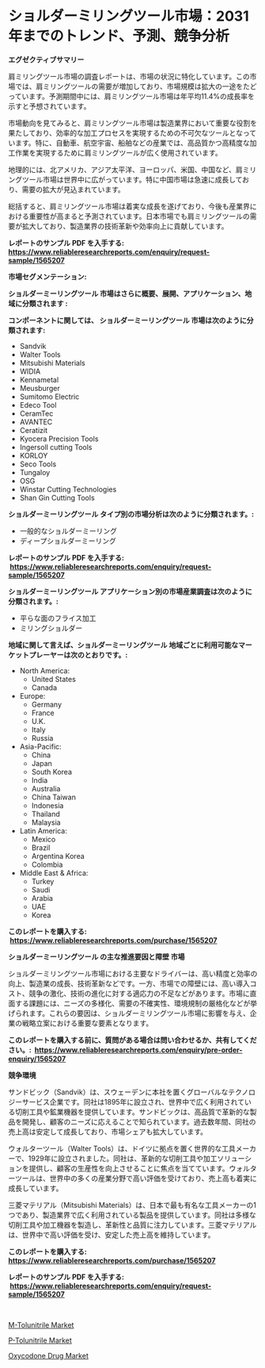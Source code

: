 <p><h1>ショルダーミリングツール市場：2031年までのトレンド、予測、競争分析</h1></p><p><strong>エグゼクティブサマリー</strong></p>
<p><p>肩ミリングツール市場の調査レポートは、市場の状況に特化しています。この市場では、肩ミリングツールの需要が増加しており、市場規模は拡大の一途をたどっています。予測期間中には、肩ミリングツール市場は年平均11.4%の成長率を示すと予想されています。</p><p>市場動向を見てみると、肩ミリングツール市場は製造業界において重要な役割を果たしており、効率的な加工プロセスを実現するための不可欠なツールとなっています。特に、自動車、航空宇宙、船舶などの産業では、高品質かつ高精度な加工作業を実現するために肩ミリングツールが広く使用されています。</p><p>地理的には、北アメリカ、アジア太平洋、ヨーロッパ、米国、中国など、肩ミリングツール市場は世界中に広がっています。特に中国市場は急速に成長しており、需要の拡大が見込まれています。</p><p>総括すると、肩ミリングツール市場は着実な成長を遂げており、今後も産業界における重要性が高まると予測されています。日本市場でも肩ミリングツールの需要が拡大しており、製造業界の技術革新や効率向上に貢献しています。</p></p>
<p><strong>レポートのサンプル PDF を入手する: <a href="https://www.reliableresearchreports.com/enquiry/request-sample/1565207">https://www.reliableresearchreports.com/enquiry/request-sample/1565207</a></strong></p>
<p><strong>市場セグメンテーション:</strong></p>
<p><strong> ショルダーミーリングツール 市場はさらに概要、展開、アプリケーション、地域に分類されます :</strong></p>
<p><strong>コンポーネントに関しては、 ショルダーミーリングツール 市場は次のように分類されます: &nbsp;</strong></p>
<p><ul><li>Sandvik</li><li>Walter Tools</li><li>Mitsubishi Materials</li><li>WIDIA</li><li>Kennametal</li><li>Meusburger</li><li>Sumitomo Electric</li><li>Edeco Tool</li><li>CeramTec</li><li>AVANTEC</li><li>Ceratizit</li><li>Kyocera Precision Tools</li><li>Ingersoll cutting Tools</li><li>KORLOY</li><li>Seco Tools</li><li>Tungaloy</li><li>OSG</li><li>Winstar Cutting Technologies</li><li>Shan Gin Cutting Tools</li></ul></p>
<p><strong> ショルダーミーリングツール タイプ別の市場分析は次のように分類されます。:</strong></p>
<p><ul><li>一般的なショルダーミーリング</li><li>ディープショルダーミーリング</li></ul></p>
<p><strong>レポートのサンプル PDF を入手する: &nbsp;<a href="https://www.reliableresearchreports.com/enquiry/request-sample/1565207">https://www.reliableresearchreports.com/enquiry/request-sample/1565207</a></strong></p>
<p><strong> ショルダーミーリングツール アプリケーション別の市場産業調査は次のように分類されます。:</strong></p>
<p><ul><li>平らな面のフライス加工</li><li>ミリングショルダー</li></ul></p>
<p><strong>地域に関して言えば、ショルダーミーリングツール 地域ごとに利用可能なマーケットプレーヤーは次のとおりです。:</strong></p>
<p><ul>
    <li>
        North America:
        <ul>
            <li>United States</li>
            <li>Canada</li>
        </ul>
    </li>
    <li>
        Europe:
        <ul>
            <li>Germany</li>
            <li>France</li>
            <li>U.K.</li>
            <li>Italy</li>
            <li>Russia</li>
        </ul>
    </li>
    <li>
        Asia-Pacific:
        <ul>
            <li>China</li>
            <li>Japan</li>
            <li>South Korea</li>
            <li>India</li>
            <li>Australia</li>
            <li>China Taiwan</li>
            <li>Indonesia</li>
            <li>Thailand</li>
            <li>Malaysia</li>
        </ul>
    </li>
    <li>
        Latin America:
        <ul>
            <li>Mexico</li>
            <li>Brazil</li>
            <li>Argentina Korea</li>
            <li>Colombia</li>
        </ul>
    </li>
    <li>
        Middle East & Africa:
        <ul>
            <li>Turkey</li>
            <li>Saudi</li>
            <li>Arabia</li>
            <li>UAE</li>
            <li>Korea</li>
        </ul>
    </li>
    </ul></p>
<p><strong>このレポートを購入する: &nbsp;<a href="https://www.reliableresearchreports.com/purchase/1565207">https://www.reliableresearchreports.com/purchase/1565207</a></strong></p>
<p><strong>ショルダーミーリングツール の主な推進要因と障壁 市場</strong></p>
<p><p>ショルダーミリングツール市場における主要なドライバーは、高い精度と効率の向上、製造業の成長、技術革新などです。一方、市場での障壁には、高い導入コスト、競争の激化、技術の進化に対する適応力の不足などがあります。市場に直面する課題には、ニーズの多様化、需要の不確実性、環境規制の厳格化などが挙げられます。これらの要因は、ショルダーミリングツール市場に影響を与え、企業の戦略立案における重要な要素となります。</p></p>
<p><strong>このレポートを購入する前に、質問がある場合は問い合わせるか、共有してください。:&nbsp; <a href="https://www.reliableresearchreports.com/enquiry/pre-order-enquiry/1565207">https://www.reliableresearchreports.com/enquiry/pre-order-enquiry/1565207</a></strong></p>
<p><strong>競争環境</strong></p>
<p><p>サンドビック（Sandvik）は、スウェーデンに本社を置くグローバルなテクノロジーサービス企業です。同社は1895年に設立され、世界中で広く利用されている切削工具や鉱業機器を提供しています。サンドビックは、高品質で革新的な製品を開発し、顧客のニーズに応えることで知られています。過去数年間、同社の売上高は安定して成長しており、市場シェアも拡大しています。</p><p>ウォルターツール（Walter Tools）は、ドイツに拠点を置く世界的な工具メーカーで、1929年に設立されました。同社は、革新的な切削工具や加工ソリューションを提供し、顧客の生産性を向上させることに焦点を当てています。ウォルターツールは、世界中の多くの産業分野で高い評価を受けており、売上高も着実に成長しています。</p><p>三菱マテリアル（Mitsubishi Materials）は、日本で最も有名な工具メーカーの1つであり、製造業界で広く利用されている製品を提供しています。同社は多様な切削工具や加工機器を製造し、革新性と品質に注力しています。三菱マテリアルは、世界中で高い評価を受け、安定した売上高を維持しています。</p></p>
<p><strong>このレポートを購入する: &nbsp; <a href="https://www.reliableresearchreports.com/purchase/1565207">https://www.reliableresearchreports.com/purchase/1565207</a></strong></p>
<p><strong>レポートのサンプル PDF を入手する: &nbsp;<a href="https://www.reliableresearchreports.com/enquiry/request-sample/1565207">https://www.reliableresearchreports.com/enquiry/request-sample/1565207</a></strong><strong></strong></p>
<p>&nbsp;</p>
<p><p><a href="https://cute-banjo-8ca.notion.site/M-Tolunitrile-Market-Size-Share-Trends-Analysis-Report-By-Application-Regional-Outlook-Competit-36b9d3fc724c4f169894928f9dc3d28b">M-Tolunitrile Market</a></p><p><a href="https://unruly-ladybug-44b.notion.site/P-Tolunitrile-Market-Furnish-Information-about-Market-Size-Market-Share-Market-Dynamics-and-Proje-2740717ca5474bc5a1f69df6dfd1d40f">P-Tolunitrile Market</a></p><p><a href="https://meowing-lemming-dd3.notion.site/Oxycodone-Drug-Market-Size-and-Examines-its-Market-Scope-with-a-Primary-Focus-on-Growth-Opportunit-a050f3f30ec14681a9815c69745fff11">Oxycodone Drug Market</a></p></p>